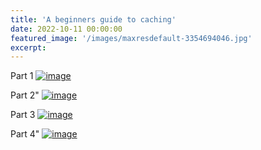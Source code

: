```yaml
---
title: 'A beginners guide to caching'
date: 2022-10-11 00:00:00
featured_image: '/images/maxresdefault-3354694046.jpg'
excerpt:
---
```


Part 1
[![image](https://i.ytimg.com/vi/zAxSE1M4yKE/hqdefault.jpg?sqp=-oaymwEcCPYBEIoBSFXyq4qpAw4IARUAAIhCGAFwAcABBg==&rs=AOn4CLCllIXG1kNcEhODfTGqIWyY7-UAjQ)](https://youtu.be/zAxSE1M4yKE "Caching 101 - Part 1")

Part 2"
[![image](https://i.ytimg.com/vi/FVAQPEum1ZE/hqdefault.jpg?sqp=-oaymwEcCPYBEIoBSFXyq4qpAw4IARUAAIhCGAFwAcABBg==&rs=AOn4CLDfFqqfBE3TduJlwDo9HGeWHPWhhw)](https://youtu.be/FVAQPEum1ZE "Caching 101 - Part 2")

Part 3
[![image](https://i.ytimg.com/an_webp/43lO7migFf4/mqdefault_6s.webp?du=3000&sqp=CJzHtZoG&rs=AOn4CLBIQggSlIyUBlxdTg2LLUOf26LHWQ)](https://youtu.be/43lO7migFf4 "Caching 101 - Part 3")

Part 4"
[![image](https://i.ytimg.com/an_webp/7b9s3bloqsU/mqdefault_6s.webp?du=3000&sqp=CKS6tZoG&rs=AOn4CLBYo33oB7iwy17liYttor0P8WjEfg)](https://youtu.be/7b9s3bloqsU "Caching 101 - Part 4")